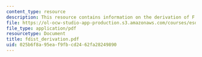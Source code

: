 ```yaml
---
content_type: resource
description: This resource contains information on the derivation of F dist.
file: https://ol-ocw-studio-app-production.s3.amazonaws.com/courses/esd-86-models-data-and-inference-for-socio-technical-systems-spring-2007/025b6f8a95eaf9fbcd2462fa28249890_fdist_derivation.pdf
file_type: application/pdf
resourcetype: Document
title: fdist_derivation.pdf
uid: 025b6f8a-95ea-f9fb-cd24-62fa28249890
---
```

